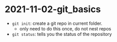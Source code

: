 # 2021-11-02-git_basics

- `git init`: create a git repo in current folder.
   - only need to do this once, do not nest repos
- `git status`: tells you the status of the repository
